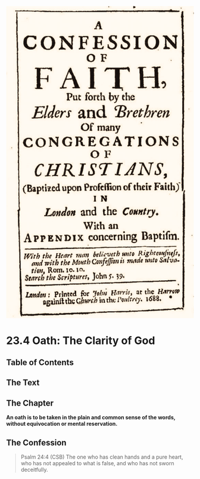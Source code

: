 <img class="intro-right" src="art-1689.png">

# 23.4 Oath: The Clarity of God

## Table of Contents

<!-- toc -->

## The Text

## The Chapter

**An oath is to be taken in the plain and common sense of the words, without equivocation or mental reservation.**

## The Confession

>Psalm 24:4 (CSB) The one who has clean hands and a pure heart, who has not appealed to what is false, and who has not sworn deceitfully.
